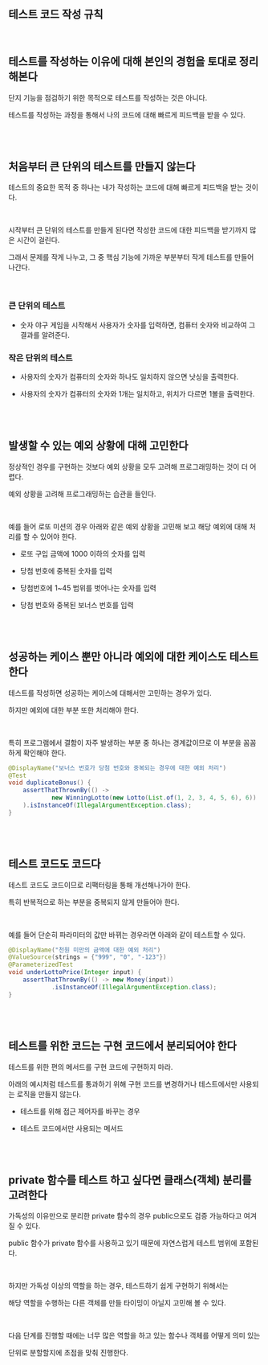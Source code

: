 ## 테스트 코드 작성 규칙

<br/>

## 테스트를 작성하는 이유에 대해 본인의 경험을 토대로 정리해본다

단지 기능을 점검하기 위한 목적으로 테스트를 작성하는 것은 아니다. 

테스트를 작성하는 과정을 통해서 나의 코드에 대해 빠르게 피드백을 받을 수 있다.

<br/><br/>

## 처음부터 큰 단위의 테스트를 만들지 않는다

테스트의 중요한 목적 중 하나는 내가 작성하는 코드에 대해 빠르게 피드백을 받는 것이다. 

<br/>

시작부터 큰 단위의 테스트를 만들게 된다면 작성한 코드에 대한 피드백을 받기까지 많은 시간이 걸린다. 

그래서 문제를 작게 나누고, 그 중 핵심 기능에 가까운 부분부터 작게 테스트를 만들어 나간다.

<br/>

### 큰 단위의 테스트

- 숫자 야구 게임을 시작해서 사용자가 숫자를 입력하면, 컴퓨터 숫자와 비교하여 그 결과를 알려준다.

### 작은 단위의 테스트

- 사용자의 숫자가 컴퓨터의 숫자와 하나도 일치하지 않으면 낫싱을 출력한다.

- 사용자의 숫자가 컴퓨터의 숫자와 1개는 일치하고, 위치가 다르면 1볼을 출력한다.

<br/><br/>

## 발생할 수 있는 예외 상황에 대해 고민한다

정상적인 경우를 구현하는 것보다 예외 상황을 모두 고려해 프로그래밍하는 것이 더 어렵다.

예외 상황을 고려해 프로그래밍하는 습관을 들인다. 

<br/>

예를 들어 로또 미션의 경우 아래와 같은 예외 상황을 고민해 보고 해당 예외에 대해 처리를 할 수 있어야 한다.

- 로또 구입 금액에 1000 이하의 숫자를 입력

- 당첨 번호에 중복된 숫자를 입력
- 당첨번호에 1~45 범위를 벗어나는 숫자를 입력
- 당첨 번호와 중복된 보너스 번호를 입력


<br/><br/>

## 성공하는 케이스 뿐만 아니라 예외에 대한 케이스도 테스트한다

테스트를 작성하면 성공하는 케이스에 대해서만 고민하는 경우가 있다. 

하지만 예외에 대한 부분 또한 처리해야 한다.

<br/>

특히 프로그램에서 결함이 자주 발생하는 부분 중 하나는 경계값이므로 이 부분을 꼼꼼하게 확인해야 한다.

```java
@DisplayName("보너스 번호가 당첨 번호와 중복되는 경우에 대한 예외 처리")
@Test
void duplicateBonus() {
    assertThatThrownBy(() ->
            new WinningLotto(new Lotto(List.of(1, 2, 3, 4, 5, 6), 6))
    ).isInstanceOf(IllegalArgumentException.class);
}
```

<br/><br/>

## 테스트 코드도 코드다

테스트 코드도 코드이므로 리팩터링을 통해 개선해나가야 한다. 

특히 반복적으로 하는 부분을 중복되지 않게 만들어야 한다. 

<br/>

예를 들어 단순히 파라미터의 값만 바뀌는 경우라면 아래와 같이 테스트할 수 있다.

```java
@DisplayName("천원 미만의 금액에 대한 예외 처리")
@ValueSource(strings = {"999", "0", "-123"})
@ParameterizedTest
void underLottoPrice(Integer input) {
    assertThatThrownBy(() -> new Money(input))
            .isInstanceOf(IllegalArgumentException.class);
}
```

<br/><br/>

## 테스트를 위한 코드는 구현 코드에서 분리되어야 한다

테스트를 위한 편의 메서드를 구현 코드에 구현하지 마라. 

아래의 예시처럼 테스트를 통과하기 위해 구현 코드를 변경하거나 테스트에서만 사용되는 로직을 만들지 않는다.

- 테스트를 위해 접근 제어자를 바꾸는 경우

- 테스트 코드에서만 사용되는 메서드

<br/><br/>

## private 함수를 테스트 하고 싶다면 클래스(객체) 분리를 고려한다

가독성의 이유만으로 분리한 private 함수의 경우 public으로도 검증 가능하다고 여겨질 수 있다. 

public 함수가 private 함수를 사용하고 있기 때문에 자연스럽게 테스트 범위에 포함된다. 

<br/>

하지만 가독성 이상의 역할을 하는 경우, 테스트하기 쉽게 구현하기 위해서는 

해당 역할을 수행하는 다른 객체를 만들 타이밍이 아닐지 고민해 볼 수 있다. 

<br/>

다음 단계를 진행할 때에는 너무 많은 역할을 하고 있는 함수나 객체를 어떻게 의미 있는

단위로 분할할지에 초점을 맞춰 진행한다.